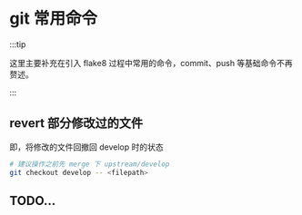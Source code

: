 # git 常用命令

:::tip

这里主要补充在引入 flake8 过程中常用的命令，commit、push 等基础命令不再赘述。

:::

## revert 部分修改过的文件

即，将修改的文件回撤回 develop 时的状态

```bash
# 建议操作之前先 merge 下 upstream/develop
git checkout develop -- <filepath>
```

## TODO...
